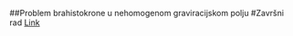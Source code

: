 ##Problem brahistokrone u nehomogenom graviracijskom polju 
#Završni rad
[Link](https://zir.nsk.hr/islandora/object/pmfst%3A1601)